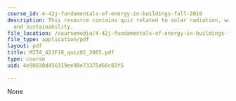 ```yaml
---
course_id: 4-42j-fundamentals-of-energy-in-buildings-fall-2010
description: This resource contains quiz related to solar radiation, wavelengths,
  and sustainability.
file_location: /coursemedia/4-42j-fundamentals-of-energy-in-buildings-fall-2010/4e98830d456319ee90e73375d66c83f5_MIT4_42JF10_quiz02_2005.pdf
file_type: application/pdf
layout: pdf
title: MIT4_42JF10_quiz02_2005.pdf
type: course
uid: 4e98830d456319ee90e73375d66c83f5

---
```

None